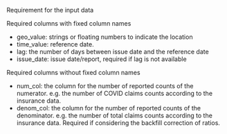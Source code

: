 Requirement for the input data

Required columns with fixed column names
- geo_value: strings or floating numbers to indicate the location
- time_value: reference date. 
- lag: the number of days between issue date and the reference date
- issue_date: issue date/report, required if lag is not available

Required columns without fixed column names
- num_col: the column for the number of reported counts of the numerator. e.g. the number of COVID claims counts according to the insurance data. 
- denom_col: the column for the number of reported counts of the denominator. e.g. the number of total claims counts according to the insurance data. Required if considering the backfill correction of ratios. 

